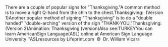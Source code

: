 There are a couple of popular signs for "Thanksgiving."A common method is to move a right Q-hand from the chin to the chest.Thanksgiving:  (Version 1)Another popular method of signing "Thanksgiving" is to do a "double handed" "double-arching" 
			version of the sign "THANK-YOU."Thanksgiving: (Version 2)Animation: Thanksgiving (version)Also see:TURKEYYou can learn 
		AmericanSign 
		Language(ASL) online at American Sign Language University ™ASLresources by Lifeprint.com  ©  Dr. William Vicars